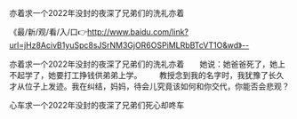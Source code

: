 亦着求一个2022年没封的夜深了兄弟们的洗礼亦着

《最/新/观/看/入/口👉http://www.baidu.com/link?url=jHz8AcivB1yuSpc8sJSrNM3GjOR6OSPiMLRbBTcVT1O&wd》--

亦着求一个2022年没封的夜深了兄弟们的洗礼亦着　　她说：她爸爸死了，她上不起学了，她要打工挣钱供弟弟上学。
　　教授念到我的名字时，我犹豫了长久才从位子上发迹。我在纠结，妈妈，待会儿究竟该如何和你交代，你能否会悲观？





心车求一个2022年没封的夜深了兄弟们死心却咚车
